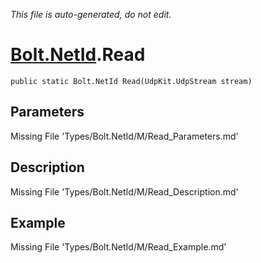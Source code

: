 *This file is auto-generated, do not edit.*

# [Bolt.NetId](Types/Bolt.NetId.md).Read
`public static Bolt.NetId Read(UdpKit.UdpStream stream)`
## Parameters
Missing File 'Types/Bolt.NetId/M/Read_Parameters.md'
## Description
Missing File 'Types/Bolt.NetId/M/Read_Description.md'
## Example
Missing File 'Types/Bolt.NetId/M/Read_Example.md'
